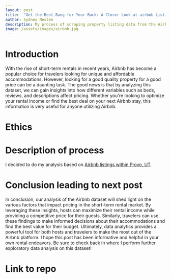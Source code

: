 ```yaml
---
layout: post
title:  "Get the Best Bang for Your Buck: A Closer Look at airbnb Listings in Provo, UT"
author: Sydney Neslen
description: My process of scraping property listing data from the Airbnb website. 
image: /assets/images/airbnb.jpg
---
```

# Introduction
With the rise of short-term rentals in recent years, Airbnb has become a popular choice for travelers looking for unique and affordable accommodations. However, looking for a good quality property for a good price can be a daunting task. The good news is that by analyzing this dataset, we can gain insights into how different variables such as beds, reviews, and descriptions affect pricing. Whether you're looking to optimize your rental income or find the best deal on your next Airbnb stay, this information is very useful for anyone utilizing Airbnb.

# Ethics


# Description of process
I decided to do my analysis based on [Airbnb listings within Provo, UT](https://www.airbnb.com/s/Provo--Utah--United-States/).



# Conclusion leading to next post
In conclusion, our analysis of the Airbnb dataset will shed light on the various factors that impact pricing in the short-term rental market. By leveraging these insights, hosts can maximize their rental income while providing a competitive price for their guests. Similarly, travelers can use these findings to make informed decisions about their accommodations and find the best value for their budget. Ultimately, data analytics provides a powerful tool for both hosts and travelers to make the most out of the Airbnb platform. I hope this post has been informative and helpful in your own rental endeavors. Be sure to check back in where I perform further exploratory data analysis on this dataset!


# Link to repo